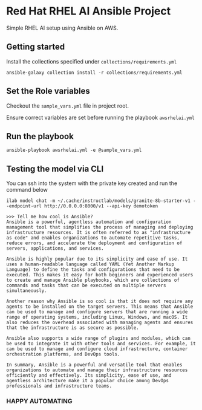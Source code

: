 # Red Hat RHEL AI Ansible Project

Simple RHEL AI setup using Ansible on AWS.

## Getting started
Install the collections specified under `collections/requirements.yml`
```
ansible-galaxy collection install -r collections/requirements.yml
```

## Set the Role variables

Checkout the `sample_vars.yml` file in project root.

Ensure correct variables are set before running the playbook `awsrhelai.yml`

## Run the playbook

```
ansible-playbook awsrhelai.yml -e @sample_vars.yml
```

## Testing the model via CLI
You can ssh into the system with the private key created and run the command below
```
ilab model chat -m ~/.cache/instructlab/models/granite-8b-starter-v1 --endpoint-url http://0.0.0.0:8000/v1 --api-key demotoken
```

```
>>> Tell me how cool is Ansible?   
Ansible is a powerful, agentless automation and configuration management tool that simplifies the process of managing and deploying infrastructure resources. It is often referred to as "infrastructure as code" and enables organizations to automate repetitive tasks, reduce errors, and accelerate the deployment and configuration of servers, applications, and services.

Ansible is highly popular due to its simplicity and ease of use. It uses a human-readable language called YAML (Yet Another Markup Language) to define the tasks and configurations that need to be executed. This makes it easy for both beginners and experienced users to create and manage Ansible playbooks, which are collections of commands and tasks that can be executed on multiple servers simultaneously.

Another reason why Ansible is so cool is that it does not require any agents to be installed on the target servers. This means that Ansible can be used to manage and configure servers that are running a wide range of operating systems, including Linux, Windows, and macOS. It also reduces the overhead associated with managing agents and ensures that the infrastructure is as secure as possible.

Ansible also supports a wide range of plugins and modules, which can be used to integrate it with other tools and services. For example, it can be used to manage and configure cloud infrastructure, container orchestration platforms, and DevOps tools.

In summary, Ansible is a powerful and versatile tool that enables organizations to automate and manage their infrastructure resources efficiently and effectively. Its simplicity, ease of use, and agentless architecture make it a popular choice among DevOps professionals and infrastructure teams.
```

### HAPPY AUTOMATING ###
